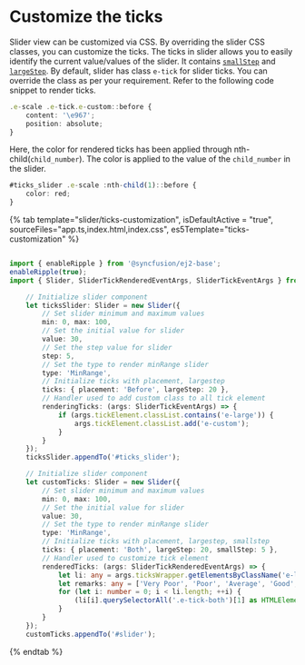 # Customize the ticks

Slider view can be customized via CSS. By overriding the slider CSS classes, you can customize the ticks. The ticks in slider allows you to easily identify the current value/values of the slider. It contains [`smallStep`](../../api/slider/ticksDataModel/#smallstep) and [`largeStep`](../../api/slider/ticksDataModel/#largestep). By default, slider has class `e-tick` for slider ticks. You can override the class as per your requirement. Refer to the following code snippet to render ticks.

```typescript
.e-scale .e-tick.e-custom::before {
    content: '\e967';
    position: absolute;
}
```

Here, the color for rendered ticks has been applied through nth-child(`child_number`). The color is applied to the value of the `child_number` in the slider.

```typescript
#ticks_slider .e-scale :nth-child(1)::before {
    color: red;
}
```

{% tab template="slider/ticks-customization", isDefaultActive = "true", sourceFiles="app.ts,index.html,index.css", es5Template="ticks-customization" %}

```typescript

import { enableRipple } from '@syncfusion/ej2-base';
enableRipple(true);
import { Slider, SliderTickRenderedEventArgs, SliderTickEventArgs } from '@syncfusion/ej2-inputs';

    // Initialize slider component
    let ticksSlider: Slider = new Slider({
        // Set slider minimum and maximum values
        min: 0, max: 100,
        // Set the initial value for slider
        value: 30,
        // Set the step value for slider
        step: 5,
        // Set the type to render minRange slider
        type: 'MinRange',
        // Initialize ticks with placement, largestep
        ticks: { placement: 'Before', largeStep: 20 },
        // Handler used to add custom class to all tick element
        renderingTicks: (args: SliderTickEventArgs) => {
            if (args.tickElement.classList.contains('e-large')) {
                args.tickElement.classList.add('e-custom');
            }
        }
    });
    ticksSlider.appendTo('#ticks_slider');

    // Initialize slider component
    let customTicks: Slider = new Slider({
        // Set slider minimum and maximum values
        min: 0, max: 100,
        // Set the initial value for slider
        value: 30,
        // Set the type to render minRange slider
        type: 'MinRange',
        // Initialize ticks with placement, largestep, smallstep
        ticks: { placement: 'Both', largeStep: 20, smallStep: 5 },
        // Handler used to customize tick element
        renderedTicks: (args: SliderTickRenderedEventArgs) => {
            let li: any = args.ticksWrapper.getElementsByClassName('e-large');
            let remarks: any = ['Very Poor', 'Poor', 'Average', 'Good', 'Very Good', 'Excellent'];
            for (let i: number = 0; i < li.length; ++i) {
                (li[i].querySelectorAll('.e-tick-both')[1] as HTMLElement).innerText = remarks[i];
            }
        }
    });
    customTicks.appendTo('#slider');
```

{% endtab %}